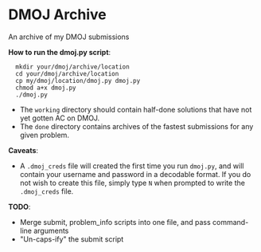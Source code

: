 # DMOJ Archive
An archive of my DMOJ submissions

**How to run the dmoj.py script**:
```
  mkdir your/dmoj/archive/location
  cd your/dmoj/archive/location
  cp my/dmoj/location/dmoj.py dmoj.py
  chmod a+x dmoj.py
  ./dmoj.py
```

- The `working` directory should contain half-done solutions that have not yet gotten AC on DMOJ.
- The `done` directory contains archives of the fastest submissions for any given problem.

**Caveats**:
- A `.dmoj_creds` file will created the first time you run `dmoj.py`, and will contain your username
and password in a decodable format. If you do not wish to create this file, simply type `N` when
prompted to write the `.dmoj_creds` file.

**TODO**:
- Merge submit, problem_info scripts into one file, and pass command-line arguments
- "Un-caps-ify" the submit script
